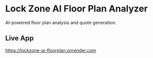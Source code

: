 # Lock Zone AI Floor Plan Analyzer

AI-powered floor plan analysis and quote generation.

## Live App
https://lockzone-ai-floorplan.onrender.com
